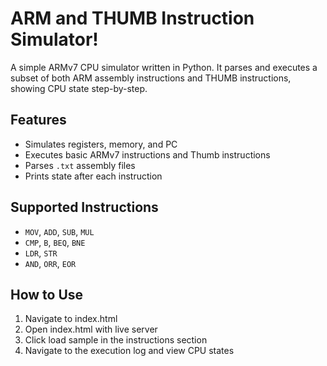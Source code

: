 # ARM and THUMB Instruction Simulator!

A simple ARMv7 CPU simulator written in Python. It parses and executes a subset of both ARM assembly instructions and THUMB instructions, showing CPU state step-by-step.

## Features

- Simulates registers, memory, and PC
- Executes basic ARMv7 instructions and Thumb instructions
- Parses `.txt` assembly files
- Prints state after each instruction

## Supported Instructions

- `MOV`, `ADD`, `SUB`, `MUL`
- `CMP`, `B`, `BEQ`, `BNE`
- `LDR`, `STR`
- `AND`, `ORR`, `EOR`

## How to Use

1. Navigate to index.html
2. Open index.html with live server
3. Click load sample in the instructions section
4. Navigate to the execution log and view CPU states 
